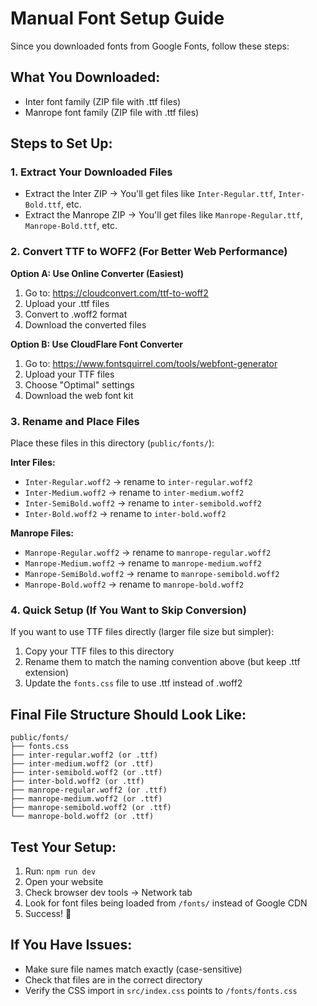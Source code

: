 # Manual Font Setup Guide

Since you downloaded fonts from Google Fonts, follow these steps:

## **What You Downloaded:**
- Inter font family (ZIP file with .ttf files)
- Manrope font family (ZIP file with .ttf files)

## **Steps to Set Up:**

### **1. Extract Your Downloaded Files**
- Extract the Inter ZIP → You'll get files like `Inter-Regular.ttf`, `Inter-Bold.ttf`, etc.
- Extract the Manrope ZIP → You'll get files like `Manrope-Regular.ttf`, `Manrope-Bold.ttf`, etc.

### **2. Convert TTF to WOFF2 (For Better Web Performance)**

**Option A: Use Online Converter (Easiest)**
1. Go to: https://cloudconvert.com/ttf-to-woff2
2. Upload your .ttf files
3. Convert to .woff2 format
4. Download the converted files

**Option B: Use CloudFlare Font Converter**
1. Go to: https://www.fontsquirrel.com/tools/webfont-generator
2. Upload your TTF files
3. Choose "Optimal" settings
4. Download the web font kit

### **3. Rename and Place Files**
Place these files in this directory (`public/fonts/`):

**Inter Files:**
- `Inter-Regular.woff2` → rename to `inter-regular.woff2`
- `Inter-Medium.woff2` → rename to `inter-medium.woff2`  
- `Inter-SemiBold.woff2` → rename to `inter-semibold.woff2`
- `Inter-Bold.woff2` → rename to `inter-bold.woff2`

**Manrope Files:**
- `Manrope-Regular.woff2` → rename to `manrope-regular.woff2`
- `Manrope-Medium.woff2` → rename to `manrope-medium.woff2`
- `Manrope-SemiBold.woff2` → rename to `manrope-semibold.woff2`
- `Manrope-Bold.woff2` → rename to `manrope-bold.woff2`

### **4. Quick Setup (If You Want to Skip Conversion)**
If you want to use TTF files directly (larger file size but simpler):

1. Copy your TTF files to this directory
2. Rename them to match the naming convention above (but keep .ttf extension)
3. Update the `fonts.css` file to use .ttf instead of .woff2

## **Final File Structure Should Look Like:**
```
public/fonts/
├── fonts.css
├── inter-regular.woff2 (or .ttf)
├── inter-medium.woff2 (or .ttf)
├── inter-semibold.woff2 (or .ttf)
├── inter-bold.woff2 (or .ttf)
├── manrope-regular.woff2 (or .ttf)
├── manrope-medium.woff2 (or .ttf)
├── manrope-semibold.woff2 (or .ttf)
└── manrope-bold.woff2 (or .ttf)
```

## **Test Your Setup:**
1. Run: `npm run dev`
2. Open your website
3. Check browser dev tools → Network tab
4. Look for font files being loaded from `/fonts/` instead of Google CDN
5. Success! 🎉

## **If You Have Issues:**
- Make sure file names match exactly (case-sensitive)
- Check that files are in the correct directory
- Verify the CSS import in `src/index.css` points to `/fonts/fonts.css`
